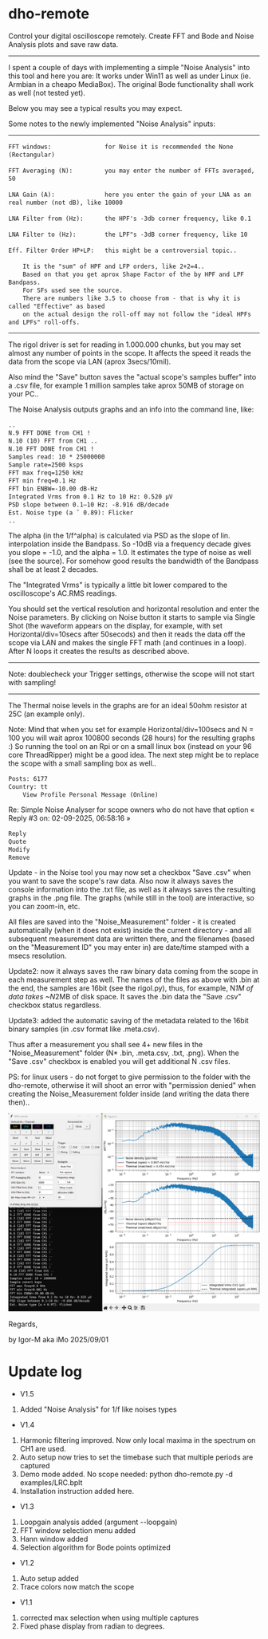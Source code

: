 # dho-remote
Control your digital oscilloscope remotely. Create FFT and Bode and Noise Analysis plots and save raw data.
************************************************************************************************************

I spent a couple of days with implementing a simple "Noise Analysis" into this tool and here you are:
It works under Win11 as well as under Linux (ie. Armbian in a cheapo MediaBox).
The original Bode functionality shall work as well (not tested yet).

Below you may see a typical results you may expect.

Some notes to the newly implemented "Noise Analysis" inputs:
*************************************************************
```
FFT windows:               for Noise it is recommended the None (Rectangular)

FFT Averaging (N):         you may enter the number of FFTs averaged, 50

LNA Gain (A):              here you enter the gain of your LNA as an real number (not dB), like 10000

LNA Filter from (Hz):      the HPF's -3db corner frequency, like 0.1

LNA Filter to (Hz):        the LPF"s -3dB corner frequency, like 10

Eff. Filter Order HP+LP:   this might be a controversial topic.. 

    It is the "sum" of HPF and LFP orders, like 2+2=4..
    Based on that you get aprox Shape Factor of the by HPF and LPF Bandpass. 
    For SFs used see the source.
    There are numbers like 3.5 to choose from - that is why it is called "Effective" as based
    on the actual design the roll-off may not follow the "ideal HPFs and LPFs" roll-offs.
```
****************************************************************************************

The rigol driver is set for reading in 1.000.000 chunks, but you may set almost any number of points
in the scope. It affects the speed it reads the data from the scope via LAN (aprox 3secs/10mil).

Also mind the "Save" button saves the "actual scope's samples buffer" into a .csv file, for example
1 million samples take aprox 50MB of storage on your PC..

The Noise Analysis outputs graphs and an info into the command line, like:

```
..
N.9 FFT DONE from CH1 !
N.10 (10) FFT from CH1 ..
N.10 FFT DONE from CH1 !
Samples read: 10 * 25000000
Sample rate=2500 ksps
FFT max freq=1250 kHz
FFT min freq=0.1 Hz
FFT bin ENBW=-10.00 dB-Hz
Integrated Vrms from 0.1 Hz to 10 Hz: 0.520 µV 
PSD slope between 0.1–10 Hz: -8.916 dB/decade
Est. Noise type (a ˜ 0.89): Flicker
..
```

The alpha (in the 1/f^alpha) is calculated via PSD as the slope of lin. interpolation inside the Bandpass.
So -10dB via a frequency decade gives you slope = -1.0, and the alpha = 1.0.
It estimates the type of noise as well (see the source).
For somehow good results the bandwidth of the Bandpass shall be at least 2 decades.

The "Integrated Vrms" is typically a little bit lower compared to the oscilloscope's AC.RMS readings.

You should set the vertical resolution and horizontal resolution and enter the Noise parameters.
By clicking on Noise button it starts to sample via Single Shot (the waveform appears on the display,
for example, with set Horizontal/div=10secs after 50secods) and then it reads the data off the scope
via LAN and makes the single FFT math (and continues in a loop).
After N loops it creates the results as described above.
***
Note: doublecheck your Trigger settings, otherwise the scope will not start with sampling!
***
The Thermal noise levels in the graphs are for an ideal 50ohm resistor at 25C (an example only).

Note: Mind that when you set for example Horizontal/div=100secs and N = 100 you will wait aprox 100800 seconds (28 hours) for the resulting graphs :)
So running the tool on an Rpi or on a small linux box (instead on your 96 core ThreadRipper) might be a good idea.
The next step might be to replace the scope with a small sampling box as well..


    Posts: 6177
    Country: tt
        View Profile Personal Message (Online) 

Re: Simple Noise Analyser for scope owners who do not have that option
« Reply #3 on: 02-09-2025, 06:58:16 »

    Reply
    Quote
    Modify
    Remove

Update - in the Noise tool you may now set a checkbox "Save .csv" when you want to save the scope's raw data.
Also now it always saves the console information into the .txt file, as well as it always saves the resulting graphs in the .png file.
The graphs (while still in the tool) are interactive, so you can zoom-in, etc.

All files are saved into the "Noise_Measurement" folder - it is created automatically (when it does not exist) inside the current directory - and all subsequent measurement data are written there, and the filenames (based on the "Measurement ID" you may enter in) are date/time stamped with a msecs resolution.

Update2: now it always saves the raw binary data coming from the scope in each measurement step as well.
The names of the files as above with .bin at the end, the samples are 16bit (see the rigol.py), thus, for example, N*1M of data takes ~N*2MB of disk space.
It saves the .bin data the "Save .csv" checkbox status regardless.

Update3: added the automatic saving of the metadata related to the 16bit binary samples (in .csv format like .meta.csv).

Thus after a measurement you shall see 4+ new files in the "Noise_Measurement" folder (N* .bin, .meta.csv, .txt, .png).
When the "Save .csv" checkbox is enabled you will get additional N .csv files.

PS: for linux users - do not forget to give permission to the folder with the dho-remote, otherwise it will shoot an error with "permission denied" when creating the Noise_Measurement folder inside (and writing the data there then)..




![Screenshot](pictures/Noise_Analyser.png)



Regards,

by Igor-M aka iMo 2025/09/01



# Update log
* V1.5
1. Added "Noise Analysis" for 1/f like noises types
* V1.4
1. Harmonic filtering improved. Now only local maxima in the spectrum on CH1 are used.
2. Auto setup now tries to set the timebase such that multiple periods are captured
3. Demo mode added. No scope needed: python dho-remote.py -d examples/LRC.bplt
4. Installation instruction added here. 
* V1.3
1. Loopgain analysis added (argument --loopgain)
2. FFT window selection menu added
3. Hann window added
4. Selection algorithm for Bode points optimized
* V1.2
1. Auto setup added
2. Trace colors now match the scope
* V1.1
1. corrected max selection when using multiple captures
2. Fixed phase display from radian to degrees.
